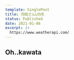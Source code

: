 ```yaml
---
template: SinglePost
title: 河田さんLOVE
status: Published
date: 2021-01-06
excerpt: |+
  https://www.weatherapi.com/
---
```

## Oh..kawata